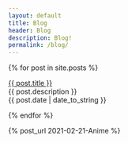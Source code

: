 ```yaml
---
layout: default
title: Blog
header: Blog
description: Blog!
permalink: /blog/
---
```


{% for post in site.posts %}
  <p><a href="{{ post.url }}">{{ post.title }}</a><br>
  {{ post.description }}<br>
   {{ post.date | date_to_string }}</p>
{% endfor %}


{% post_url 2021-02-21-Anime %}
